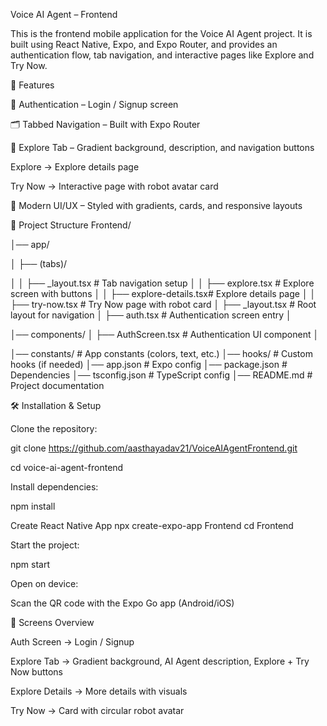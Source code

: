 Voice AI Agent – Frontend

This is the frontend mobile application for the Voice AI Agent project. It is built using React Native, Expo, and Expo Router, and provides an authentication flow, tab navigation, and interactive pages like Explore and Try Now.

🚀 Features

🔐 Authentication – Login / Signup screen

🗂 Tabbed Navigation – Built with Expo Router

🌈 Explore Tab – Gradient background, description, and navigation buttons

Explore → Explore details page

Try Now → Interactive page with robot avatar card

🎨 Modern UI/UX – Styled with gradients, cards, and responsive layouts

📂 Project Structure
Frontend/

│── app/

│   ├── (tabs)/

│   │   ├── _layout.tsx        # Tab navigation setup
│   │   ├── explore.tsx        # Explore screen with buttons
│   │   ├── explore-details.tsx# Explore details page
│   │   ├── try-now.tsx        # Try Now page with robot card
│   ├── _layout.tsx            # Root layout for navigation
│   ├── auth.tsx               # Authentication screen entry
│

│── components/
│   ├── AuthScreen.tsx         # Authentication UI component
│

│── constants/     # App constants (colors, text, etc.)
│── hooks/                     # Custom hooks (if needed)
│── app.json                   # Expo config
│── package.json               # Dependencies
│── tsconfig.json              # TypeScript config
│── README.md                  # Project documentation


🛠️ Installation & Setup

Clone the repository:

git clone https://github.com/aasthayadav21/VoiceAIAgentFrontend.git

cd voice-ai-agent-frontend


Install dependencies:

npm install

Create React Native App
npx create-expo-app Frontend
cd Frontend

Start the project:

npm start


Open on device:

Scan the QR code with the Expo Go app (Android/iOS)


📱 Screens Overview

Auth Screen → Login / Signup

Explore Tab → Gradient background, AI Agent description, Explore + Try Now buttons

Explore Details → More details with visuals

Try Now → Card with circular robot avatar

